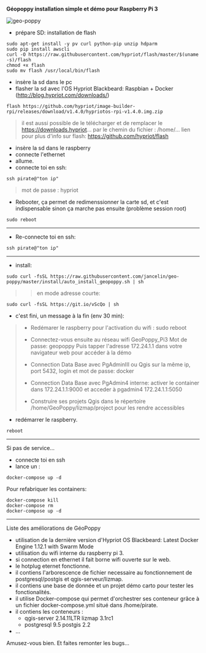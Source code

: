**Géopoppy installation simple et démo pour Raspberry Pi 3**

![geo-poppy](https://cloud.githubusercontent.com/assets/6421175/7859239/41d9eaa6-053f-11e5-93d1-2056c6cff733.png)



* prépare SD: installation de flash

```
sudo apt-get install -y pv curl python-pip unzip hdparm
sudo pip install awscli
curl -O https://raw.githubusercontent.com/hypriot/flash/master/$(uname -s)/flash
chmod +x flash
sudo mv flash /usr/local/bin/flash
```
* insère la sd dans le pc
* flasher la sd avec l'OS Hypriot Blackbeard: Raspbian + Docker (http://blog.hypriot.com/downloads/)

```
flash https://github.com/hypriot/image-builder-rpi/releases/download/v1.4.0/hypriotos-rpi-v1.4.0.img.zip
```
> il est aussi possible  de le télécharger et de remplacer le https://downloads.hypriot... par le chemin du fichier : /home/...
> lien pour plus d'info sur flash: https://github.com/hypriot/flash

* insère la sd dans le raspberry
* connecte l'ethernet
* allume.
* connecte toi en ssh:

```
ssh pirate@"ton ip"
```

> mot de passe : hypriot

* Rebooter, ça permet de redimenssionner la carte sd, et c'est indispensable sinon ça marche pas ensuite (problème session root)

```
sudo reboot
```

----------------------

* Re-connecte toi en ssh:

```
ssh pirate@"ton ip"
```

------------------------

* install:

```
sudo curl -fsSL https://raw.githubusercontent.com/jancelin/geo-poppy/master/install/auto_install_geopoppy.sh | sh

```
>> en mode adresse courte:

```
sudo curl -fsSL https://git.io/vScQo | sh
```

* c'est fini, un message à la fin (env 30 min):

> * Redémarer le raspberry pour l'activation du wifi : sudo reboot
> 
> * Connectez-vous ensuite au réseau wifi GeoPoppy_Pi3
> Mot de passe: geopoppy
> Puis tapper l'adresse 172.24.1.1 dans votre navigateur web pour accéder à la démo
> 
> * Connection Data Base avec PgAdminIII ou Qgis sur la même ip, port 5432, login et mot de passe: docker
> * Connection Data Base avec PgAdmin4 interne: activer le container dans 172.24.1.1:9000 et acceder à pgadmin4 172.24.1.1:5050
> * Construire ses projets Qgis dans le répertoire /home/GeoPoppy/lizmap/project pour les rendre accessibles

* redémarrer le raspberry.

```
reboot
```
________________________________________________________________________________

Si pas de service...

* connecte toi en ssh
* lance un :

```
docker-compose up -d
```

Pour refabriquer les containers:

```
docker-compose kill
docker-compose rm
docker-compose up -d
```
_________________________________________________________________________________

Liste des améliorations de GéoPoppy

* utilisation de la dernière version d'Hypriot OS Blackbeard:
     Latest Docker Engine 1.12.1 with Swarm Mode
* utilisation du wifi interne du raspberry pi 3.
* si connection en ethernet il fait borne wifi ouverte sur le web.
* le hotplug eternet fonctionne.
* il contiens l'arborescence de fichier necessaire au fonctionnement de postgresql/postgis et qgis-serveur/lizmap.
* il contiens une base de donnée et un projet démo carto pour tester les fonctionalités.
* il utilise Docker-compose qui permet d'orchestrer ses conteneur grâce à un fichier docker-compose.yml situé dans /home/pirate.
* il contiens les conteneurs :
    * qgis-server 2.14.11LTR lizmap 3.1rc1
    * postgresql 9.5 postgis 2.2
* ...

Amusez-vous bien. Et faites remonter les bugs...


